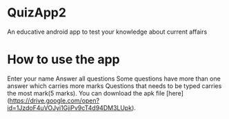 # QuizApp2

An educative android app to test your knowledge about current affairs

# How to use the app

Enter your name
Answer all questions
Some questions have more than one answer which carries more marks
Questions that needs to be typed carries the most mark(5 marks).
You can download the apk file [here]
(https://drive.google.com/open?id=1JzdoF4uVOJyi1GjjPv9cT4d94DM3LUpk).
